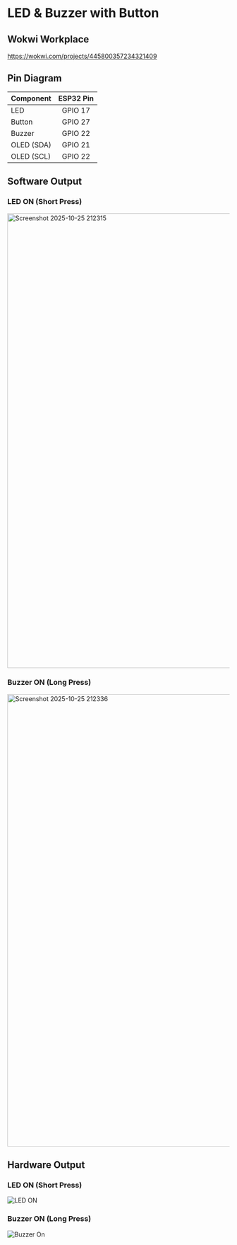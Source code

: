 # LED & Buzzer with Button

## Wokwi Workplace
https://wokwi.com/projects/445800357234321409

## Pin Diagram


| Component  | ESP32 Pin |
| :--------- | :-------: |
| LED        |  GPIO 17  |
| Button     |  GPIO 27  |
| Buzzer     |  GPIO 22  |
| OLED (SDA) |  GPIO 21  |
| OLED (SCL) |  GPIO 22  |

## Software Output

### LED ON (Short Press)
<img width="1919" height="1027" alt="Screenshot 2025-10-25 212315" src="https://github.com/user-attachments/assets/eb04be78-0994-4473-81ce-d62f9dd90fc0" />


### Buzzer ON (Long Press)
<img width="1919" height="1022" alt="Screenshot 2025-10-25 212336" src="https://github.com/user-attachments/assets/b721b26f-388a-4b76-8660-8a32bd4d8c7e" />


## Hardware Output

### LED ON (Short Press)
![LED ON](https://github.com/user-attachments/assets/1bb8f803-16f4-4cff-abc4-78380d7f4a59)


### Buzzer ON (Long Press)
![Buzzer On](https://github.com/user-attachments/assets/f9c0250e-75d0-41c8-9819-e4e8b97d4e7c)

